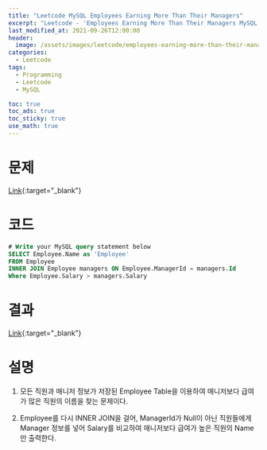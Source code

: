 ```yaml
---
title: "Leetcode MySQL Employees Earning More Than Their Managers"
excerpt: "Leetcode - 'Employees Earning More Than Their Managers MySQL 풀이"
last_modified_at: 2021-09-26T12:00:00
header:
  image: /assets/images/leetcode/employees-earning-more-than-their-managers.png
categories:
  - Leetcode
tags:
  - Programming
  - Leetcode
  - MySQL

toc: true
toc_ads: true
toc_sticky: true
use_math: true
---
```

# 문제
[Link](https://leetcode.com/problems/employees-earning-more-than-their-managers/){:target="_blank"}

# 코드
```sql
# Write your MySQL query statement below
SELECT Employee.Name as 'Employee'
FROM Employee
INNER JOIN Employee managers ON Employee.ManagerId = managers.Id
Where Employee.Salary > managers.Salary
```

# 결과
[Link](https://leetcode.com/submissions/detail/561027012/){:target="_blank"}

# 설명
1. 모든 직원과 매니저 정보가 저장된 Employee Table을 이용하여 매니저보다 급여가 많은 직원의 이름을 찾는 문제이다.

2. Employee를 다시 INNER JOIN을 걸어, ManagerId가 Null이 아닌 직원들에게 Manager 정보를 넣어 Salary를 비교하여 매니저보다 급여가 높은 직원의 Name만 출력한다.